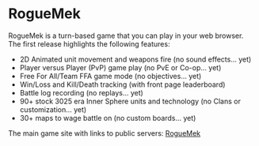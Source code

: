 RogueMek
========

RogueMek is a turn-based game that you can play in your web browser. The first release highlights the following features:

* 2D Animated unit movement and weapons fire (no sound effects... yet)
* Player versus Player (PvP) game play (no PvE or Co-op... yet)
* Free For All/Team FFA game mode (no objectives... yet)
* Win/Loss and Kill/Death tracking (with front page leaderboard)
* Battle log recording (no replays... yet)
* 90+ stock 3025 era Inner Sphere units and technology (no Clans or customization... yet)
* 30+ maps to wage battle on (no custom boards... yet)


The main game site with links to public servers:
[RogueMek](http://harbdog.github.io/roguemek/ "RogueMek Site")
